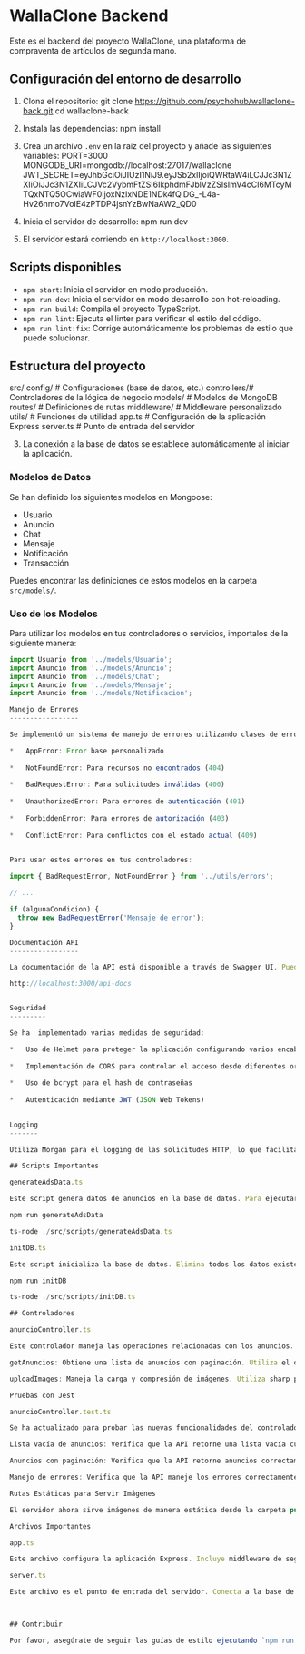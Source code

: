 # WallaClone Backend

Este es el backend del proyecto WallaClone, una plataforma de compraventa de artículos de segunda mano.

## Configuración del entorno de desarrollo

1. Clona el repositorio:
git clone https://github.com/psychohub/wallaclone-back.git
cd wallaclone-back

2. Instala las dependencias:
   npm install
  
3. Crea un archivo `.env` en la raíz del proyecto y añade las siguientes variables:
PORT=3000
MONGODB_URI=mongodb://localhost:27017/wallaclone
JWT_SECRET=eyJhbGciOiJIUzI1NiJ9.eyJSb2xlIjoiQWRtaW4iLCJJc3N1ZXIiOiJJc3N1ZXIiLCJVc2VybmFtZSI6IkphdmFJblVzZSIsImV4cCI6MTcyMTQxNTQ5OCwiaWF0IjoxNzIxNDE1NDk4fQ.DG_-L4a-Hv26nmo7VoIE4zPTDP4jsnYzBwNaAW2_QD0

4. Inicia el servidor de desarrollo:
npm run dev

5. El servidor estará corriendo en `http://localhost:3000`.

## Scripts disponibles

- `npm start`: Inicia el servidor en modo producción.
- `npm run dev`: Inicia el servidor en modo desarrollo con hot-reloading.
- `npm run build`: Compila el proyecto TypeScript.
- `npm run lint`: Ejecuta el linter para verificar el estilo del código.
- `npm run lint:fix`: Corrige automáticamente los problemas de estilo que puede solucionar.

## Estructura del proyecto

src/
config/     # Configuraciones (base de datos, etc.)
controllers/# Controladores de la lógica de negocio
models/     # Modelos de MongoDB
routes/     # Definiciones de rutas
middleware/ # Middleware personalizado
utils/      # Funciones de utilidad
app.ts      # Configuración de la aplicación Express
server.ts   # Punto de entrada del servidor

3. La conexión a la base de datos se establece automáticamente al iniciar la aplicación.

### Modelos de Datos

Se han definido los siguientes modelos en Mongoose:

- Usuario
- Anuncio
- Chat
- Mensaje
- Notificación
- Transacción

Puedes encontrar las definiciones de estos modelos en la carpeta `src/models/`.

### Uso de los Modelos

Para utilizar los modelos en tus controladores o servicios, importalos de la siguiente manera:

```typescript
import Usuario from '../models/Usuario';
import Anuncio from '../models/Anuncio';
import Anuncio from '../models/Chat';
import Anuncio from '../models/Mensaje';
import Anuncio from '../models/Notificacion';

Manejo de Errores
-----------------

Se implementó un sistema de manejo de errores utilizando clases de error personalizadas. Estas clases se encuentran en src/utils/errors.ts e incluyen:

*   AppError: Error base personalizado
    
*   NotFoundError: Para recursos no encontrados (404)
    
*   BadRequestError: Para solicitudes inválidas (400)
    
*   UnauthorizedError: Para errores de autenticación (401)
    
*   ForbiddenError: Para errores de autorización (403)
    
*   ConflictError: Para conflictos con el estado actual (409)
    

Para usar estos errores en tus controladores:

import { BadRequestError, NotFoundError } from '../utils/errors';

// ...

if (algunaCondicion) {
  throw new BadRequestError('Mensaje de error');
}

Documentación API
-----------------

La documentación de la API está disponible a través de Swagger UI. Puedes acceder a ella en:

http://localhost:3000/api-docs


Seguridad
---------

Se ha  implementado varias medidas de seguridad:

*   Uso de Helmet para proteger la aplicación configurando varios encabezados HTTP
    
*   Implementación de CORS para controlar el acceso desde diferentes orígenes
    
*   Uso de bcrypt para el hash de contraseñas
    
*   Autenticación mediante JWT (JSON Web Tokens)
    

Logging
-------

Utiliza Morgan para el logging de las solicitudes HTTP, lo que facilita el debugging y monitoreo del servidor.

## Scripts Importantes

generateAdsData.ts

Este script genera datos de anuncios en la base de datos. Para ejecutarlo:

npm run generateAdsData

ts-node ./src/scripts/generateAdsData.ts

initDB.ts

Este script inicializa la base de datos. Elimina todos los datos existentes y los carga nuevamente a partir de un archivo JSON. Para ejecutarlo:

npm run initDB

ts-node ./src/scripts/initDB.ts

## Controladores

anuncioController.ts

Este controlador maneja las operaciones relacionadas con los anuncios. Implementa las siguientes funcionalidades:

getAnuncios: Obtiene una lista de anuncios con paginación. Utiliza el operador de agregación $facet de MongoDB para obtener los anuncios paginados y el total de anuncios en una sola consulta. También realiza un lookup para incluir la información del autor de cada anuncio.

uploadImages: Maneja la carga y compresión de imágenes. Utiliza sharp para redimensionar y comprimir las imágenes subidas y redis para almacenar en caché las imágenes.

Pruebas con Jest

anuncioController.test.ts

Se ha actualizado para probar las nuevas funcionalidades del controlador de anuncios:

Lista vacía de anuncios: Verifica que la API retorne una lista vacía cuando no hay anuncios en la base de datos.

Anuncios con paginación: Verifica que la API retorne anuncios correctamente paginados.

Manejo de errores: Verifica que la API maneje los errores correctamente, retornando un estado 500 en caso de error.

Rutas Estáticas para Servir Imágenes

El servidor ahora sirve imágenes de manera estática desde la carpeta public. Además, se ha añadido una ruta específica para servir imágenes almacenadas en el servidor.

Archivos Importantes

app.ts

Este archivo configura la aplicación Express. Incluye middleware de seguridad, manejo de CORS, logging, y configuración de rutas. También configura la documentación Swagger y el manejo global de errores.

server.ts

Este archivo es el punto de entrada del servidor. Conecta a la base de datos y levanta el servidor en el puerto especificado.



## Contribuir

Por favor, asegúrate de seguir las guías de estilo ejecutando `npm run lint` antes de hacer commit de tus cambios.

